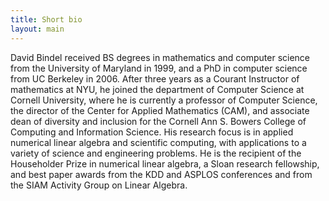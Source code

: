 ```yaml
---
title: Short bio
layout: main
---
```


David Bindel received BS degrees in mathematics and computer science
from the University of Maryland in 1999, and a PhD in computer science
from UC Berkeley in 2006.  After three years as a Courant Instructor
of mathematics at NYU, he joined the department of Computer Science at
Cornell University, where he is currently a professor of
Computer Science, the director of the Center for Applied Mathematics
(CAM), and associate dean of diversity and inclusion for the Cornell
Ann S. Bowers College of Computing and Information Science.  His
research focus is in applied numerical linear algebra and scientific
computing, with applications to a variety of science and engineering
problems.  He is the recipient of the Householder Prize in numerical
linear algebra, a Sloan research fellowship, and best paper awards
from the KDD and ASPLOS conferences and from the SIAM Activity Group
on Linear Algebra.

